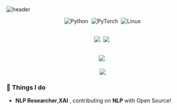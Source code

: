 ![header](https://capsule-render.vercel.app/api?type=waving&color=A0bdf9&fontColor=3c0464&height=100&section=header&text=HyunHo%20Lee&fontSize=50)


<div align=center> 

  ![Python](https://img.shields.io/badge/Python-3776AB?style=flat-square&logo=python&logoColor=ffdd54)&nbsp;
  ![PyTorch](https://img.shields.io/badge/PyTorch-EE4C2C.svg?style=flat-square&logo=pytorch&logoColor=black)&nbsp;
  ![Linux](https://img.shields.io/badge/Linux-FCC624.svg?style=flat-square&logo=Linux&logoColor=black)
  
  <br>
  <img src="https://img.shields.io/badge/-Machine Learning-blue"/>&nbsp;
  <img src="https://img.shields.io/badge/-Deep Learning-yellowgreen"/>&nbsp;
  <br><br>
 
  <a href="http://data.seoultech.ac.kr/"><img src="https://img.shields.io/badge/DataScience-0d1854?style=flat-square&logo=Databricks&logoColor=white&link=http://data.seoultech.ac.kr/"/></a>&nbsp;
  <br><br>
  <a href="mailto:lake8000@ds.seoultech.ac.kr"><img src="https://img.shields.io/badge/Gmail-d14836?style=flat-square&logo=Gmail&logoColor=white&link=mailto:byhan2253@ds.seoultech.ac.kr"/></a>
  
</div>


### 🚀 Things I do

- **NLP Researcher**,**XAI** , contributing on **NLP** with Open Source!
